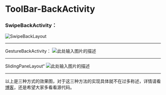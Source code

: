 # ToolBar-BackActivity

### SwipeBackActivity：
![SwipeBackLayout][1]

---

GestureBackActivity：
![此处输入图片的描述][2]

---

SlidingPaneLayout“
![此处输入图片的描述][3]

---

以上是三种方式的效果图，对于这三种方法的实现具体就不在过多称述，详情请看[博客][4]，还是希望大家多看看源代码。


  [1]: http://ojplrudb4.bkt.clouddn.com/SwipeBackLayout.gif
  [2]: http://ojplrudb4.bkt.clouddn.com/GestureBackActivity.gif
  [3]: http://ojplrudb4.bkt.clouddn.com/SlidingPaneLayout.gif
  [4]: http://penghesheng.com/2017/04/08/%E5%85%B3%E4%BA%8EAndroid%E5%AE%9E%E7%8E%B0%E6%BB%91%E5%8A%A8%E8%BF%94%E5%9B%9E%E7%9A%84%E5%87%A0%E7%A7%8D%E6%96%B9%E6%B3%95%E6%80%BB%E7%BB%93/